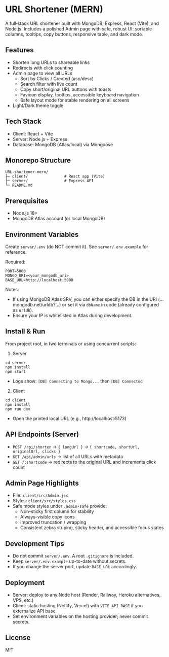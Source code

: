 # URL Shortener (MERN)

A full‑stack URL shortener built with MongoDB, Express, React (Vite), and Node.js.
Includes a polished Admin page with safe, robust UI: sortable columns, tooltips, copy buttons, responsive table, and dark mode.

## Features
- Shorten long URLs to shareable links
- Redirects with click counting
- Admin page to view all URLs
  - Sort by Clicks / Created (asc/desc)
  - Search filter with live count
  - Copy short/original URL buttons with toasts
  - Favicon display, tooltips, accessible keyboard navigation
  - Safe layout mode for stable rendering on all screens
- Light/Dark theme toggle

## Tech Stack
- Client: React + Vite
- Server: Node.js + Express
- Database: MongoDB (Atlas/local) via Mongoose

## Monorepo Structure
```
URL-shortener-mern/
├─ client/                # React app (Vite)
├─ server/                # Express API
└─ README.md
```

## Prerequisites
- Node.js 18+
- MongoDB Atlas account (or local MongoDB)

## Environment Variables
Create `server/.env` (do NOT commit it). See `server/.env.example` for reference.

Required:
```
PORT=5000
MONGO_URI=<your_mongodb_uri>
BASE_URL=http://localhost:5000
```
Notes:
- If using MongoDB Atlas SRV, you can either specify the DB in the URI (…mongodb.net/urldb?…) or set it via `dbName` in code (already configured as `urldb`).
- Ensure your IP is whitelisted in Atlas during development.

## Install & Run
From project root, in two terminals or using concurrent scripts:

1) Server
```
cd server
npm install
npm start
```
- Logs show: `[DB] Connecting to Mongo...` then `[DB] Connected`

2) Client
```
cd client
npm install
npm run dev
```
- Open the printed local URL (e.g., http://localhost:5173)

## API Endpoints (Server)
- `POST /api/shorten` → `{ longUrl }` → `{ shortcode, shortUrl, originalUrl, clicks }`
- `GET /api/admin/urls` → list of all URLs with metadata
- `GET /:shortcode` → redirects to the original URL and increments click count

## Admin Page Highlights
- File: `client/src/Admin.jsx`
- Styles: `client/src/styles.css`
- Safe mode styles under `.admin-safe` provide:
  - Non-sticky first column for stability
  - Always-visible copy icons
  - Improved truncation / wrapping
  - Consistent zebra striping, sticky header, and accessible focus states

## Development Tips
- Do not commit `server/.env`. A root `.gitignore` is included.
- Keep `server/.env.example` up-to-date without secrets.
- If you change the server port, update `BASE_URL` accordingly.

## Deployment
- Server: deploy to any Node host (Render, Railway, Heroku alternatives, VPS, etc.)
- Client: static hosting (Netlify, Vercel) with `VITE_API_BASE` if you externalize API base.
- Set environment variables on the hosting provider; never commit secrets.

## License
MIT
